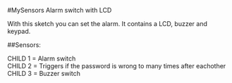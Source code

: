 #MySensors Alarm switch with LCD

With this sketch you can set the alarm. It contains a LCD, buzzer and keypad.

##Sensors:

CHILD 1 = Alarm switch<br/>
CHILD 2 = Triggers if the password is wrong to many times after eachother<br/>
CHILD 3 = Buzzer switch